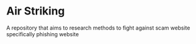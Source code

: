 # Air Striking

A repository that aims to research methods to fight against scam website specifically phishing website
